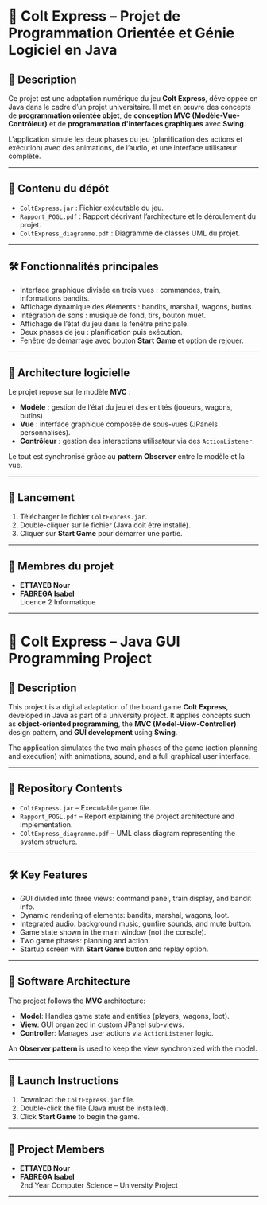 # 🎲 Colt Express – Projet de Programmation Orientée et Génie Logiciel en Java


## 📝 Description

Ce projet est une adaptation numérique du jeu **Colt Express**, développée en Java dans le cadre d’un projet universitaire. Il met en œuvre des concepts de **programmation orientée objet**, de **conception MVC (Modèle-Vue-Contrôleur)** et de **programmation d'interfaces graphiques** avec **Swing**.

L’application simule les deux phases du jeu (planification des actions et exécution) avec des animations, de l’audio, et une interface utilisateur complète.

---

## 📁 Contenu du dépôt

- `ColtExpress.jar` : Fichier exécutable du jeu.
- `Rapport_POGL.pdf` : Rapport décrivant l’architecture et le déroulement du projet.
- `ColtExpress_diagramme.pdf` : Diagramme de classes UML du projet.

---

## 🛠️ Fonctionnalités principales

- Interface graphique divisée en trois vues : commandes, train, informations bandits.
- Affichage dynamique des éléments : bandits, marshall, wagons, butins.
- Intégration de sons : musique de fond, tirs, bouton muet.
- Affichage de l’état du jeu dans la fenêtre principale.
- Deux phases de jeu : planification puis exécution.
- Fenêtre de démarrage avec bouton **Start Game** et option de rejouer.

---

## 🧠 Architecture logicielle

Le projet repose sur le modèle **MVC** :

- **Modèle** : gestion de l’état du jeu et des entités (joueurs, wagons, butins).
- **Vue** : interface graphique composée de sous-vues (JPanels personnalisés).
- **Contrôleur** : gestion des interactions utilisateur via des `ActionListener`.

Le tout est synchronisé grâce au **pattern Observer** entre le modèle et la vue.

---

## 🚀 Lancement

1. Télécharger le fichier `ColtExpress.jar`.
2. Double-cliquer sur le fichier (Java doit être installé).
3. Cliquer sur **Start Game** pour démarrer une partie.

---


## 👥 Membres du projet
- **ETTAYEB Nour**
- **FABREGA Isabel**  
Licence 2 Informatique

---

# 🎲 Colt Express – Java GUI Programming Project


## 📝 Description

This project is a digital adaptation of the board game **Colt Express**, developed in Java as part of a university project. It applies concepts such as **object-oriented programming**, the **MVC (Model-View-Controller)** design pattern, and **GUI development** using **Swing**.

The application simulates the two main phases of the game (action planning and execution) with animations, sound, and a full graphical user interface.

---

## 📁 Repository Contents

- `ColtExpress.jar` – Executable game file.
- `Rapport_POGL.pdf` – Report explaining the project architecture and implementation.
- `COltExpress_diagramme.pdf` – UML class diagram representing the system structure.

---

## 🛠️ Key Features

- GUI divided into three views: command panel, train display, and bandit info.
- Dynamic rendering of elements: bandits, marshal, wagons, loot.
- Integrated audio: background music, gunfire sounds, and mute button.
- Game state shown in the main window (not the console).
- Two game phases: planning and action.
- Startup screen with **Start Game** button and replay option.

---

## 🧠 Software Architecture

The project follows the **MVC** architecture:

- **Model**: Handles game state and entities (players, wagons, loot).
- **View**: GUI organized in custom JPanel sub-views.
- **Controller**: Manages user actions via `ActionListener` logic.

An **Observer pattern** is used to keep the view synchronized with the model.

---

## 🚀 Launch Instructions

1. Download the `ColtExpress.jar` file.
2. Double-click the file (Java must be installed).
3. Click **Start Game** to begin the game.

---
## 👥 Project Members
- **ETTAYEB Nour**
- **FABREGA Isabel**  
2nd Year Computer Science – University Project

---
